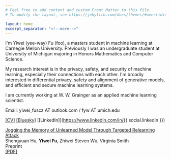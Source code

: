 ```yaml
---
# Feel free to add content and custom Front Matter to this file.
# To modify the layout, see https://jekyllrb.com/docs/themes/#overriding-theme-defaults

layout: home
excerpt_separator: "<!--more-->"
---
```


I'm Yiwei (yee-way) Fu (foo), a masters student in machine learning at Carnegie Mellon University. Previously I was an undergraduate student at University of Michigan majoring in Honors Mathematics and Computer Science.

My research interest is in the privacy, safety, and security of machine learning, especially their connections with each other. I'm broadly interested in differential privacy, safety and alignment of generative models, and efficient and secure machine learning systems.

I am currently working at W. W. Grainger as an applied machine learning scientist.

Email: yiwei_fuscz AT outlook.com / fyw AT umich.edu 

[[CV]](/assets/images/about/Yiwei_Fu_cv.pdf) [[Bluesky]](https://bsky.app/profile/yiweif.bsky.social) [[LinkedIn]](https://www.linkedin.com/in/{{ social.linkedin }})

<!--more-->

[Jogging the Memory of Unlearned Model Through Targeted Relearning Attack](https://arxiv.org/abs/2406.13356)\
Shengyuan Hu, **Yiwei Fu**, Zhiwei Steven Wu, Virginia Smith\
Preprint\
[\[PDF\]](https://arxiv.org/pdf/2406.13356.pdf)